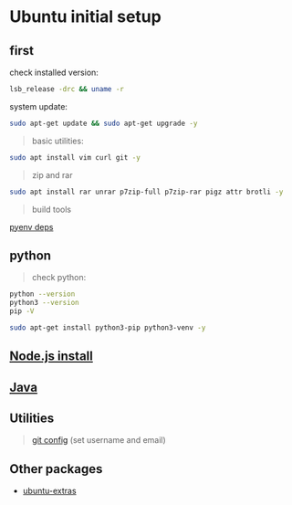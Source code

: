 # Ubuntu initial setup

## first

check installed version:

```bash
lsb_release -drc && uname -r
```

system update:

```bash
sudo apt-get update && sudo apt-get upgrade -y
```

> basic utilities:

```bash
sudo apt install vim curl git -y
```

> zip and rar
```bash
sudo apt install rar unrar p7zip-full p7zip-rar pigz attr brotli -y
```

> build tools

[pyenv deps](/python/pyenv.md)


## python

> check python:

```bash
python --version
python3 --version
pip -V
```

```bash
sudo apt-get install python3-pip python3-venv -y
```

## [Node.js install](/javascript/nodejs.md)

## [Java](/contents/java.md)


## Utilities

> [git config](/contents/git.md) (set username and email)


## Other packages

- [ubuntu-extras](/linux/ubuntu-extras.md)

